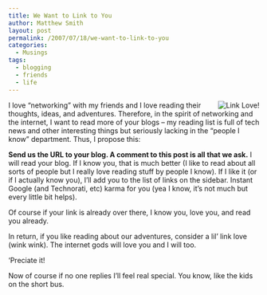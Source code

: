 ```yaml
---
title: We Want to Link to You
author: Matthew Smith
layout: post
permalink: /2007/07/18/we-want-to-link-to-you
categories:
  - Musings
tags:
  - blogging
  - friends
  - life
---
```

<img src="http://digivation.net/wp-content/uploads/2007/07/link-love.jpg" alt="Link Love!" align="right" />I love &#8220;networking&#8221; with my friends and I love reading their thoughts, ideas, and adventures. Therefore, in the spirit of networking and the internet, I want to read more of your blogs &#8211; my reading list is full of tech news and other interesting things but seriously lacking in the &#8220;people I know&#8221; department. Thus, I propose this:

**Send us the URL to your blog. A comment to this post is all that we ask.** I will read your blog. If I know you, that is much better (I like to read about all sorts of people but I really love reading stuff by people I know). If I like it (or if I actually know you), I&#8217;ll add you to the list of links on the sidebar. Instant Google (and Technorati, etc) karma for you (yea I know, it&#8217;s not much but every little bit helps).

Of course if your link is already over there, I know you, love you, and read you already.

In return, if you like reading about our adventures, consider a lil&#8217; link love (wink wink). The internet gods will love you and I will too.

&#8216;Preciate it!

Now of course if no one replies I&#8217;ll feel real special. You know, like the kids on the short bus.